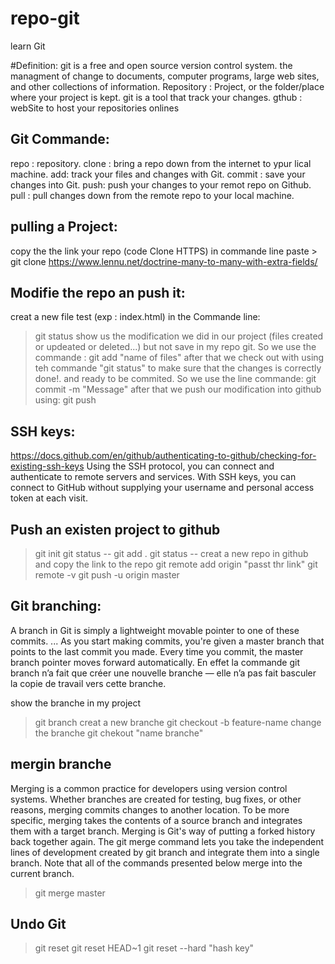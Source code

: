 # repo-git
learn Git

#Definition:
git is a free and open source version control system.
the managment of change to documents, computer programs, large web sites, and other collections of information.
Repository :  Project, or the folder/place where your project is kept.
git is a tool that track your changes.
gthub : webSite to host your repositories onlines

## Git Commande:
repo : repository.
clone : bring a repo down from the internet to ypur lical machine.
add: track your files and changes with Git.
commit : save your changes into Git.
push: push your changes to your remot repo on Github.
pull : pull changes down from the remote repo to your local machine.

## pulling a Project:
copy the the link your repo (code Clone HTTPS)
in commande line paste > git clone https://www.lennu.net/doctrine-many-to-many-with-extra-fields/

## Modifie the repo an push it:
creat a new file test (exp : index.html)
in the Commande line:
> git status
show us the modification we did in our project (files created or updeated or deleted...) but not save in my repo git.
So we use the commande :
> git add "name of files"
after that we check out with using teh commande "git status" to make sure that the changes is correctly done!. and ready to be commited.
So we use the line commande:
>git commit -m "Message"
after that we push our modification into github using:
>git push

## SSH keys:
https://docs.github.com/en/github/authenticating-to-github/checking-for-existing-ssh-keys
Using the SSH protocol, you can connect and authenticate to remote servers and services. With SSH keys, you can connect to GitHub without supplying your username and personal access token at each visit.

## Push an existen project to github

>git init 
>git status --
>git add .
>git status --
creat a new repo in github and copy the link to the repo
>git remote add origin "passt thr link"
>git remote -v 
>git push -u origin master

## Git branching:
A branch in Git is simply a lightweight movable pointer to one of these commits. ... As you start making commits, you're given a master branch that points to the last commit you made. Every time you commit, the master branch pointer moves forward automatically.
En effet la commande git branch n’a fait que créer une nouvelle branche — elle n’a pas fait basculer la copie de travail vers cette branche.

show the branche in my project
>git branch
creat a new branche
>git checkout -b feature-name
change the branche
>git chekout "name branche"

## mergin branche
Merging is a common practice for developers using version control systems. Whether branches are created for testing, bug fixes, or other reasons, merging commits changes to another location. To be more specific, merging takes the contents of a source branch and integrates them with a target branch.
Merging is Git's way of putting a forked history back together again. The git merge command lets you take the independent lines of development created by git branch and integrate them into a single branch. Note that all of the commands presented below merge into the current branch.
>git merge master

## Undo Git
>git reset
>git reset HEAD~1
>git reset --hard "hash key"


